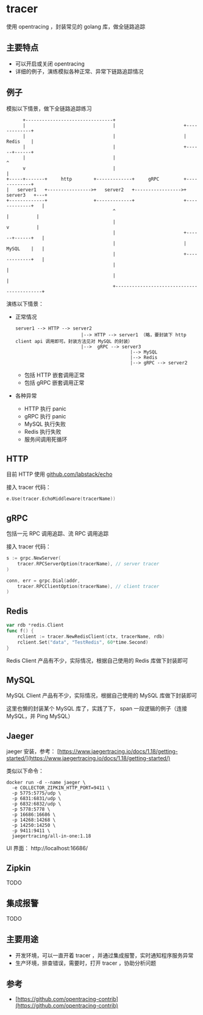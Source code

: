 # tracer

使用 opentracing ，封装常见的 golang 库，做全链路追踪

## 主要特点

- 可以开启或关闭 opentracing
- 详细的例子，演练模拟各种正常、异常下链路追踪情况

## 例子

模拟以下情景，做下全链路追踪练习

```
      +--------------------------------+
      |                                |                         +-------------+
      |                                |                         |    Redis    |
      |                                |                         +------+------+
      |                                |                                ^
      v                                |                                |
+-----+-------+     http        +-------------+     gRPC         +-------------+
|   server1   +---------------->+   server2   +----------------->+   server3   +---+
+-------------+                 +-------------+                  +-------------+   |
                                       ^                                |          |
                                       |                                v          |
                                       |                         +------+------+   |
                                       |                         |    MySQL    |   |
                                       |                         +-------------+   |
                                       |                                           |
                                       |                                           |
                                       +-------------------------------------------+
```

演练以下情景：
- 正常情况
  ```
  server1 --> HTTP --> server2
                          |--> HTTP --> server1 （略，要封装下 http client api 调用即可。封装方法见对 MySQL 的封装）
                          |-->  gRPC --> server3
                                            |--> MySQL
                                            |--> Redis
                                            |--> gRPC --> server2
  ```
  - 包括 HTTP 嵌套调用正常
  - 包括 gRPC 嵌套调用正常

- 各种异常
  - HTTP 执行 panic
  - gRPC 执行 panic
  - MySQL 执行失败
  - Redis 执行失败
  - 服务间调用死循环


## HTTP

目前 HTTP 使用 [github.com/labstack/echo](github.com/labstack/echo)

接入 tracer 代码：

```go
e.Use(tracer.EchoMiddleware(tracerName))
```

## gRPC

包括一元 RPC 调用追踪、流 RPC 调用追踪

接入 tracer 代码：

```go
s := grpc.NewServer(
	tracer.RPCServerOption(tracerName), // server tracer
)
```

```go
conn, err = grpc.Dial(addr,
	tracer.RPCClientOption(tracerName), // client tracer
)
```

## Redis

```go
var rdb *redis.Client
func f() {
	rclient := tracer.NewRedisClient(ctx, tracerName, rdb)
	rclient.Set("data", "TestRedis", 60*time.Second)
}
```

Redis Client 产品有不少，实际情况，根据自己使用的 Redis 库做下封装即可

## MySQL

MySQL Client 产品有不少，实际情况，根据自己使用的 MySQL 库做下封装即可

这里也懒的封装某个 MySQL 库了，实践了下， span 一段逻辑的例子（连接 MySQL，并 Ping MySQL）

## Jaeger

jaeger 安装，参考： [https://www.jaegertracing.io/docs/1.18/getting-started/](https://www.jaegertracing.io/docs/1.18/getting-started/)

类似以下命令：

```vim
docker run -d --name jaeger \
  -e COLLECTOR_ZIPKIN_HTTP_PORT=9411 \
  -p 5775:5775/udp \
  -p 6831:6831/udp \
  -p 6832:6832/udp \
  -p 5778:5778 \
  -p 16686:16686 \
  -p 14268:14268 \
  -p 14250:14250 \
  -p 9411:9411 \
  jaegertracing/all-in-one:1.18
```

UI 界面： http://localhost:16686/

## Zipkin

TODO


## 集成报警

TODO


## 主要用途

- 开发环境，可以一直开着 tracer ，并通过集成报警，实时通知程序服务异常
- 生产环境，排查错误，需要时，打开 tracer ，协助分析问题


## 参考

- [https://github.com/opentracing-contrib](https://github.com/opentracing-contrib)
